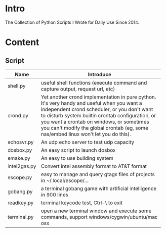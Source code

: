 # Intro
The Collection of Python Scripts I Wrote for Daily Use Since 2014.

# Content

## Script

| Name | Introduce |
|------|-----------|
| shell.py | useful shell functions (execute command and capture output, request url, etc) |
| crond.py | Yet another crond implementation in pure python. It's very handy and useful when you want a independent crond scheduler, or you don't want to disturb system builtin crontab configuration, or you want a crontab on windows, or sometimes you can't modify the global crontab (eg, some nas/embed linux won't let you do this). |
| echosvr.py | An udp echo server to test udp capacity |
| dosbox.py | An easy script to launch dosbox |
| emake.py | An easy to use building system |
| intel2gas.py | Convert intel assembly format to AT&T format |
| escope.py | easy to manage and query gtags files of projects in ~/.local/escope/... |
| gobang.py | a terminal gobang game with artificial intelligence in 900 lines |
| readkey.py | terminal keycode test, Ctrl-\ to exit |
| terminal.py | open a new terminal window and execute some commands, support windows/cygwin/ubuntu/mac osx |

